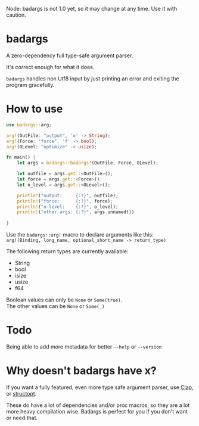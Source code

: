 Node: badargs is not 1.0 yet, so it may change at any time. Use it with caution.

# badargs

A zero-dependency full type-safe argument parser.

It's correct enough for what it does.

`badargs` handles non Utf8 input by just printing an error and exiting the program gracefully.

# How to use

```rust
use badargs::arg;

arg!(OutFile: "output", 'o' -> String);
arg!(Force: "force", 'f' -> bool);
arg!(OLevel: "optimize" -> usize);

fn main() {
    let args = badargs::badargs!(OutFile, Force, OLevel);

    let outfile = args.get::<OutFile>();
    let force = args.get::<Force>();
    let o_level = args.get::<OLevel>();

    println!("output:     {:?}", outfile);
    println!("force:      {:?}", force);
    println!("o-level:    {:?}", o_level);
    println!("other args: {:?}", args.unnamed())
    
}
```

Use the `badargs::arg!` macro to declare arguments like this:  
`arg!(Binding, long_name, optional_short_name -> return_type)`

The following return types are currently available:
* String
* bool
* isize
* usize
* f64

Boolean values can only be `None` or `Some(true)`.  
The other values can be `None` or `Some(_)`

# Todo

Being able to add more metadata for better `--help` or `--version`

# Why doesn't badargs have x?

If you want a fully featured, even more type safe argument parser, use [Clap](https://github.com/clap-rs/clap), or [structopt](https://github.com/TeXitoi/structopt).

These do have a lot of dependencies and/or proc macros, so they are a lot more heavy compilation wise. Badargs is perfect for you if you don't want or need that.
